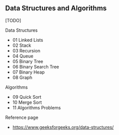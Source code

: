 Data Structures and Algorithms  
-------------------------------
[TODO]  

Data Structures
- 01 Linked Lists
- 02 Stack
- 03 Recursion  
- 04 Queue
- 05 Binary Tree
- 06 Binary Search Tree
- 07 Binary Heap
- 08 Graph

Algorithms
- 09 Quick Sort
- 10 Merge Sort
- 11 Algorithms Problems

Reference page 
- https://www.geeksforgeeks.org/data-structures/  

